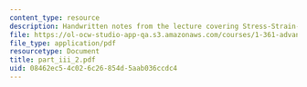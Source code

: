 ```yaml
---
content_type: resource
description: Handwritten notes from the lecture covering Stress-Strain-Strength properties.
file: https://ol-ocw-studio-app-qa.s3.amazonaws.com/courses/1-361-advanced-soil-mechanics-fall-2004/08462ec54c026c26854d5aab036ccdc4_part_iii_2.pdf
file_type: application/pdf
resourcetype: Document
title: part_iii_2.pdf
uid: 08462ec5-4c02-6c26-854d-5aab036ccdc4
---
```

